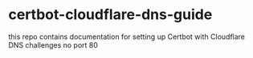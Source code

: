 # certbot-cloudflare-dns-guide
this repo contains documentation for setting up Certbot with Cloudflare DNS challenges no port 80
